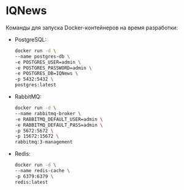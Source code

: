 # IQNews
Команды для запуска Docker-контейнеров на время разработки:

- PostgreSQL:
    ```bash
    docker run -d \
    --name postgres-db \
    -e POSTGRES_USER=admin \
    -e POSTGRES_PASSWORD=admin \
    -e POSTGRES_DB=IQNews \
    -p 5432:5432 \
    postgres:latest
    ```

- RabbitMQ:
    ```bash
    docker run -d \
    --name rabbitmq-broker \
    -e RABBITMQ_DEFAULT_USER=admin \
    -e RABBITMQ_DEFAULT_PASS=admin \
    -p 5672:5672 \
    -p 15672:15672 \
    rabbitmq:3-management
    ```

- Redis:
    ```bash
    docker run -d \
    --name redis-cache \
    -p 6379:6379 \
    redis:latest
    ```